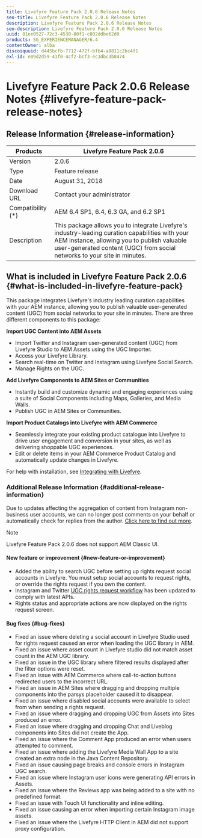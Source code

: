 ```yaml
---
title: Livefyre Feature Pack 2.0.6 Release Notes
seo-title: Livefyre Feature Pack 2.0.6 Release Notes
description: Livefyre Feature Pack 2.0.6 Release Notes
seo-description: Livefyre Feature Pack 2.0.6 Release Notes
uuid: 81ee0527-72c3-4530-80f1-c802ddbe62d0
products: SG_EXPERIENCEMANAGER/6.4
contentOwner: alba
discoiquuid: d445bcfb-7712-472f-bfb4-a8811c2bc4f1
exl-id: e09d2d59-41f0-4cf2-bcf3-ec3dbc3b8474
---
```

# Livefyre Feature Pack 2.0.6 Release Notes {#livefyre-feature-pack-release-notes}

## Release Information {#release-information}

|Products|Livefyre Feature Pack 2.0.6|
|--- |--- |
|Version|2.0.6|
|Type|Feature release|
|Date|August 31, 2018|
|Download URL|Contact your administrator|
|Compatibility (*)|AEM 6.4 SP1, 6.4, 6.3 GA, and 6.2 SP1|
|Description|This package allows you to integrate Livefyre's industry-leading curation capabilities with your AEM instance, allowing you to publish valuable user-generated content (UGC) from social networks to your site in minutes.|

## What is included in Livefyre Feature Pack 2.0.6 {#what-is-included-in-livefyre-feature-pack}

This package integrates Livefyre's industry leading curation capabilities with your AEM instance, allowing you to publish valuable user-generated content (UGC) from social networks to your site in minutes. There are three different components to this package:

**Import UGC Content into AEM Assets**

* Import Twitter and Instagram user-generated content (UGC) from Livefyre Studio to AEM Assets using the UGC Importer.
* Access your Livefyre Library.
* Search real-time on Twitter and Instagram using Livefyre Social Search.
* Manage Rights on the UGC.

**Add Livefyre Components to AEM Sites or Communities**

* Instantly build and customize dynamic and engaging experiences using a suite of Social Components including Maps, Galleries, and Media Walls.
* Publish UGC in AEM Sites or Communities.

**Import Product Catalogs into Livefyre with AEM Commerce**

* Seamlessly integrate your existing product catalogue into Livefyre to drive user engagement and conversion in your sites, as well as delivering shoppable UGC experiences.
* Edit or delete items in your AEM Commerce Product Catalog and automatically update changes in Livefyre.

For help with installation, see [Integrating with Livefyre](https://docs.adobe.com/content/help/en/experience-manager-64/administering/integration/livefyre.html).

### Additional Release Information {#additional-release-information}

Due to updates affecting the aggregation of content from Instagram non-business user accounts, we can no longer post comments on your behalf or automatically check for replies from the author. [Click here to find out more](https://developers.facebook.com/blog/post/2018/04/04/facebook-api-platform-product-changes/).

>[!NOTE]
>
>Livefyre Feature Pack 2.0.6 does not support AEM Classic UI.

#### New feature or improvement {#new-feature-or-improvement}

* Added the ability to search UGC before setting up rights request social accounts in Livefyre. You must setup social accounts to request rights, or override the rights request if you own the content.
* Instagram and Twitter [UGC rights request workflow](https://docs.adobe.com/content/help/en/experience-manager-64/administering/integration/livefyre.html) has been updated to comply with latest APIs.
* Rights status and appropriate actions are now displayed on the rights request screen.

#### Bug fixes {#bug-fixes}

* Fixed an issue where deleting a social account in Livefyre Studio used for rights request caused an error when loading the UGC library in AEM.
* Fixed an issue where asset count in Livefyre studio did not match asset count in the AEM UGC library.
* Fixed an issue in the UGC library where filtered results displayed after the filter options were reset.
* Fixed an issue with AEM Commerce where call-to-action buttons redirected users to the incorrect URL.
* Fixed an issue in AEM Sites where dragging and dropping multiple components into the parsys placeholder caused it to disappear.
* Fixed an issue where disabled social accounts were available to select from when sending a rights request.
* Fixed an issue where dragging and dropping UGC from Assets into Sites produced an error.
* Fixed an issue where dragging and dropping Chat and Liveblog components into Sites did not create the App.
* Fixed an issue where the Comment App produced an error when users attempted to comment.
* Fixed an issue where adding the Livefyre Media Wall App to a site created an extra node in the Java Content Repository.
* Fixed an issue causing page breaks and console errors in Instagram UGC search.
* Fixed an issue where Instagram user icons were generating API errors in Assets.
* Fixed an issue where the Reviews app was being added to a site with no predefined format.
* Fixed an issue with Touch UI functionality and inline editing.
* Fixed an issue causing an error when importing certain Instagram image assets.
* Fixed an issue where the Livefyre HTTP Client in AEM did not support proxy configuration.
